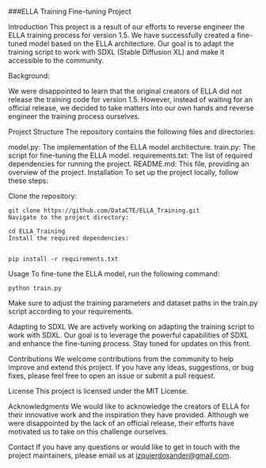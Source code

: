 ###ELLA Training Fine-tuning Project

Introduction
This project is a result of our efforts to reverse engineer the ELLA training process for version 1.5. We have successfully created a fine-tuned model based on the ELLA architecture. Our goal is to adapt the training script to work with SDXL (Stable Diffusion XL) and make it accessible to the community.

Background:

We were disappointed to learn that the original creators of ELLA did not release the training code for version 1.5. However, instead of waiting for an official release, we decided to take matters into our own hands and reverse engineer the training process ourselves.

Project Structure
The repository contains the following files and directories:

model.py: The implementation of the ELLA model architecture.
train.py: The script for fine-tuning the ELLA model.
requirements.txt: The list of required dependencies for running the project.
README.md: This file, providing an overview of the project.
Installation
To set up the project locally, follow these steps:

Clone the repository:
```
git clone https://github.com/DataCTE/ELLA_Training.git
Navigate to the project directory:

cd ELLA_Training
Install the required dependencies:


pip install -r requirements.txt
```
Usage
To fine-tune the ELLA model, run the following command:


```
python train.py
```
Make sure to adjust the training parameters and dataset paths in the train.py script according to your requirements.

Adapting to SDXL
We are actively working on adapting the training script to work with SDXL. Our goal is to leverage the powerful capabilities of SDXL and enhance the fine-tuning process. Stay tuned for updates on this front.

Contributions
We welcome contributions from the community to help improve and extend this project. If you have any ideas, suggestions, or bug fixes, please feel free to open an issue or submit a pull request.

License
This project is licensed under the MIT License.

Acknowledgments
We would like to acknowledge the creators of ELLA for their innovative work and the inspiration they have provided. Although we were disappointed by the lack of an official release, their efforts have motivated us to take on this challenge ourselves.

Contact
If you have any questions or would like to get in touch with the project maintainers, please email us at izquierdoxander@gmail.com.

